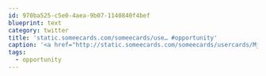```yaml
---
id: 970ba525-c5e0-4aea-9b07-1140840f4bef
blueprint: text
category: twitter
title: 'static.someecards.com/someecards/use… #opportunity'
caption: '<a href="http://static.someecards.com/someecards/usercards/MjAxMS0wMjY4Y2NjZTJjNWY3MjY1.png" title="http://static.someecards.com/someecards/usercards/MjAxMS0wMjY4Y2NjZTJjNWY3MjY1.png" class="link link_untco">static.someecards.com/someecards/use…</a> <span class="hashtag hashtag_local">#<a href="http://tweettemp.darylchymko.ca/?tag=opportunity">opportunity</a>'
tags:
  - opportunity
---
```

